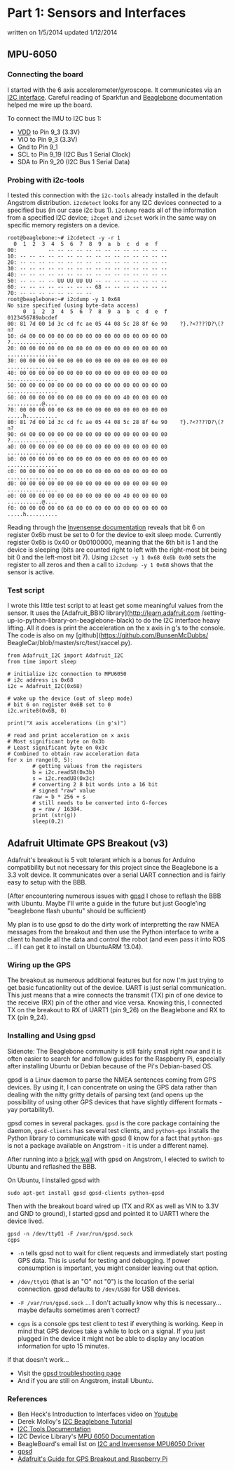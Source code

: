 # Part 1: Sensors and Interfaces

written on 1/5/2014 updated 1/12/2014

## MPU-6050

### Connecting the board

I started with the 6 axis accelerometer/gyroscope. It communicates via an [I2C
interface](http://youtu.be/nMZJwspSkAc?t=2m57s). Careful reading of Sparkfun
and [Beaglebone](http://elinux.org/File:BeagleBone_p9_pinout.jpg)
documentation helped me wire up the board.

To connect the IMU to I2C bus 1:

  * [VDD](http://en.wikipedia.org/wiki/IC_power_supply_pin) to Pin 9_3 (3.3V)
  * VIO to Pin 9_3 (3.3V)
  * Gnd to Pin 9_1
  * SCL to Pin 9_19 (I2C Bus 1 Serial Clock)
  * SDA to Pin 9_20 (I2C Bus 1 Serial Data)

### Probing with i2c-tools

I tested this connection with the `i2c-tools` already installed in the default
Angstrom distribution. `i2cdetect` looks for any I2C devices connected to a
specified bus (in our case i2c bus 1). `i2cdump` reads all of the information
from a specified I2C device; `i2cget` and `i2cset` work in the same way on
specific memory registers on a device.

    root@beaglebone:~# i2cdetect -y -r 1
      0  1  2  3  4  5  6  7  8  9  a  b  c  d  e  f
    00:          -- -- -- -- -- -- -- -- -- -- -- -- -- 
    10: -- -- -- -- -- -- -- -- -- -- -- -- -- -- -- -- 
    20: -- -- -- -- -- -- -- -- -- -- -- -- -- -- -- -- 
    30: -- -- -- -- -- -- -- -- -- -- -- -- -- -- -- -- 
    40: -- -- -- -- -- -- -- -- -- -- -- -- -- -- -- -- 
    50: -- -- -- -- UU UU UU UU -- -- -- -- -- -- -- -- 
    60: -- -- -- -- -- -- -- -- 68 -- -- -- -- -- -- -- 
    70: -- -- -- -- -- -- -- -- 
    root@beaglebone:~# i2cdump -y 1 0x68
    No size specified (using byte-data access)
         0  1  2  3  4  5  6  7  8  9  a  b  c  d  e  f    0123456789abcdef
    00: 81 7d 00 1d 3c cd fc ae 05 44 08 5c 28 8f 6e 90    ?}.?<????D?\(?n?
    10: d4 00 00 00 00 00 00 00 00 00 00 00 00 00 00 00    ?...............
    20: 00 00 00 00 00 00 00 00 00 00 00 00 00 00 00 00    ................
    30: 00 00 00 00 00 00 00 00 00 00 00 00 00 00 00 00    ................
    40: 00 00 00 00 00 00 00 00 00 00 00 00 00 00 00 00    ................
    50: 00 00 00 00 00 00 00 00 00 00 00 00 00 00 00 00    ................
    60: 00 00 00 00 00 00 00 00 00 00 00 40 00 00 00 00    ...........@....
    70: 00 00 00 00 00 68 00 00 00 00 00 00 00 00 00 00    .....h..........
    80: 81 7d 00 1d 3c cd fc ae 05 44 08 5c 28 8f 6e 90    ?}.?<????D?\(?n?
    90: d4 00 00 00 00 00 00 00 00 00 00 00 00 00 00 00    ?...............
    a0: 00 00 00 00 00 00 00 00 00 00 00 00 00 00 00 00    ................
    b0: 00 00 00 00 00 00 00 00 00 00 00 00 00 00 00 00    ................
    c0: 00 00 00 00 00 00 00 00 00 00 00 00 00 00 00 00    ................
    d0: 00 00 00 00 00 00 00 00 00 00 00 00 00 00 00 00    ................
    e0: 00 00 00 00 00 00 00 00 00 00 00 40 00 00 00 00    ...........@....
    f0: 00 00 00 00 00 68 00 00 00 00 00 00 00 00 00 00    .....h..........
    
Reading through the [Invensense
documentation](http://invensense.com/mems/gyro/documents/RM-MPU-6000A.pdf)
reveals that bit 6 on register 0x6b must be set to 0 for the device to exit
sleep mode. Currently register 0x6b is 0x40 or 0b0100000, meaning that the 6th
bit is 1 and the device is sleeping (bits are counted right to left with the
right-most bit being bit 0 and the left-most bit 7). Using `i2cset -y 1 0x68
0x6b 0x00` sets the register to all zeros and then a call to `i2cdump -y 1
0x68` shows that the sensor is active.

### Test script

I wrote this little test script to at least get some meaningful values from
the sensor. It uses the [Adafruit_BBIO library](http://learn.adafruit.com
/setting-up-io-python-library-on-beaglebone-black) to do the I2C interface
heavy lifting. All it does is print the acceleration on the x axis in g's to
the console. The code is also on my [github](https://github.com/BunsenMcDubbs/
BeagleCar/blob/master/src/test/xaccel.py).

    from Adafruit_I2C import Adafruit_I2C
    from time import sleep
    
    # initialize i2c connection to MPU6050
    # i2c address is 0x68
    i2c = Adafruit_I2C(0x68)
    
    # wake up the device (out of sleep mode)
    # bit 6 on register 0x6B set to 0
    i2c.write8(0x6B, 0)
    
    print("X axis accelerations (in g's)")
    
    # read and print acceleration on x axis
    # Most significant byte on 0x3b
    # Least significant byte on 0x3c
    # Combined to obtain raw acceleration data
    for x in range(0, 5):
            # getting values from the registers
            b = i2c.readS8(0x3b)
            s = i2c.readU8(0x3c)
            # converting 2 8 bit words into a 16 bit
            # signed "raw" value
            raw = b * 256 + s
            # still needs to be converted into G-forces
            g = raw / 16384.
            print (str(g))
            sleep(0.2)

## Adafruit Ultimate GPS Breakout (v3)

Adafruit's breakout is 5 volt tolerant which is a bonus for Arduino
compatibility but not necessary for this project since the Beaglebone is a 3.3
volt device. It communicates over a serial UART connection and is fairly easy 
to setup with the BBB.

(After encountering numerous issues with [gpsd](http://catb.org/gpsd/) I 
chose to reflash the BBB with Ubuntu. Maybe I'll write a guide in the future
but just Google'ing "beaglebone flash ubuntu" should be sufficient)

My plan is to use gpsd to do the dirty work of interpretting the raw NMEA 
messages from the breakout and then use the Python interface to write a client
to handle all the data and control the robot (and even pass it into ROS ... if
I can get it to install on UbuntuARM 13.04).

### Wiring up the GPS

The breakout as numerous additional features but for now I'm just trying to get
basic funcationlity out of the device. UART is just serial communication.
This just means that a wire connects the transmit (TX) pin of one device to the
receive (RX) pin of the other and vice versa. Knowing this, I connected TX on 
the breakout to RX of UART1 (pin 9_26)  on the Beaglebone and RX to TX (pin 
9_24).

### Installing and Using gpsd

Sidenote: The Beaglebone community is still fairly small right now and it is
often easier to search for and follow guides for the Raspberry Pi, especially
after installing Ubuntu or Debian because of the Pi's Debian-based OS.

gpsd is a Linux daemon to parse the NMEA sentences coming from GPS devices. 
By using it, I can concentrate on using the GPS data rather than dealing with
the nitty gritty details of parsing text (and opens up the possibility of using
other GPS devices that have slightly different formats - yay portability!).

gpsd comes in several packages. `gpsd` is the core package containing the
daemon, `gpsd-clients` has several test clients, and `python-gps` installs
the Python library to communicate with gpsd (I know for a fact that 
`python-gps` is not a package available on Angstrom - it is under a different
name). 

After running into a [brick wall](http://pastie.org/8597750) with gpsd on
Angstrom, I elected to switch to Ubuntu and reflashed the BBB. 

On Ubuntu, I installed gpsd with

    sudo apt-get install gpsd gpsd-clients python-gpsd

Then with the breakout board wired up (TX and RX as well as VIN to 3.3V and GND
to ground), I started gpsd and pointed it to UART1 where the device lived.

    gpsd -n /dev/ttyO1 -F /var/run/gpsd.sock
    cgps

  * `-n` tells gpsd not to wait for client requests and immediately start
posting GPS data. This is useful for testing and debugging. If power consumption
 is important, you might consider leaving out that option.

  * `/dev/ttyO1` (that is an "O" not "0") is the location of the serial
connection. gpsd defaults to `/dev/USB0` for USB devices.

  * `-F /var/run/gpsd.sock` ... I don't actually know why this is necessary...
maybe defaults sometimes aren't correct?

  * `cgps` is a console gps test client to test if everything is working. Keep 
in mind that GPS devices take a while to lock on a signal. If you just plugged
in the device it might not be able to display any location information for 
upto 15 minutes.

If that doesn't work...

  * Visit the 
[gpsd troubleshooting page](http://www.catb.org/gpsd/troubleshooting.html)
  * And if you are still on Angstrom, install Ubuntu.

### References

  * Ben Heck's Introduction to Interfaces video on [Youtube](http://youtu.be/nMZJwspSkAc?t=2m57s)
  * Derek Molloy's [I2C Beaglebone Tutorial](http://derekmolloy.ie/beaglebone/beaglebone-an-i2c-tutorial-interfacing-to-a-bma180-accelerometer/)
  * [I2C Tools Documentation](http://www.lm-sensors.org/wiki/i2cToolsDocumentation)
  * I2C Device Library's [MPU 6050 Documentation](http://www.i2cdevlib.com/devices/mpu6050)
  * BeagleBoard's email list on [I2C and Invensense MPU6050 Driver](https://groups.google.com/d/topic/beagleboard/hqqecmOjpTU/discussion)
  * [gpsd](http://www.catb.org/gpsd/)
  * [Adafruit's Guide for GPS Breakout and Raspberry Pi](http://learn.adafruit.com/adafruit-ultimate-gps-on-the-raspberry-pi)

